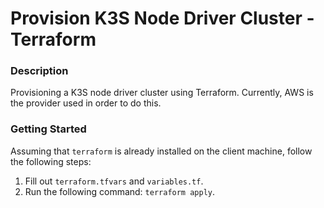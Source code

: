 # Provision K3S Node Driver Cluster - Terraform

### Description
Provisioning a K3S node driver cluster using Terraform. Currently, AWS is the provider used in order to do this.

### Getting Started
Assuming that `terraform` is already installed on the client machine, follow the following steps:

1. Fill out `terraform.tfvars` and `variables.tf`. 
2. Run the following command: `terraform apply`.